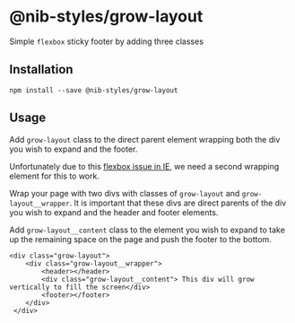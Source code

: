 # @nib-styles/grow-layout

Simple `flexbox` sticky footer by adding three classes

## Installation

    npm install --save @nib-styles/grow-layout

## Usage

Add `grow-layout` class to the direct parent element wrapping both the div you wish to expand and the footer.

Unfortunately due to this [flexbox issue in IE](https://github.com/philipwalton/flexbugs/blob/master/README.md#3-min-height-on-a-flex-container-wont-apply-to-its-flex-items), we need a second wrapping element for this to work.

Wrap your page with two divs with classes of `grow-layout` and `grow-layout__wrapper`. It is important that these divs are direct parents of the div you wish to expand and the header and footer elements.

Add `grow-layout__content` class to the element you wish to expand to take up the remaining space on the page and push the footer to the bottom.

    <div class="grow-layout">
        <div class="grow-layout__wrapper">
            <header></header>
            <div class="grow-layout__content"> This div will grow vertically to fill the screen</div>
            <footer></footer>
        </div>
     </div>
